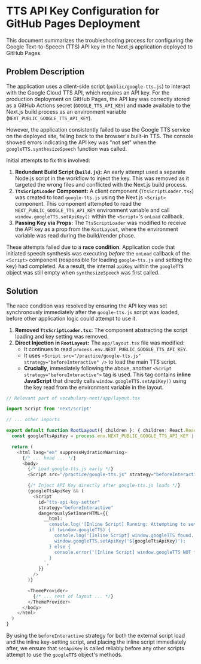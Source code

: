 # TTS API Key Configuration for GitHub Pages Deployment

This document summarizes the troubleshooting process for configuring the Google Text-to-Speech (TTS) API key in the Next.js application deployed to GitHub Pages.

## Problem Description

The application uses a client-side script (`public/google-tts.js`) to interact with the Google Cloud TTS API, which requires an API key. For the production deployment on GitHub Pages, the API key was correctly stored as a GitHub Actions secret (`GOOGLE_TTS_API_KEY`) and made available to the Next.js build process as an environment variable (`NEXT_PUBLIC_GOOGLE_TTS_API_KEY`).

However, the application consistently failed to use the Google TTS service on the deployed site, falling back to the browser's built-in TTS. The console showed errors indicating the API key was "not set" when the `googleTTS.synthesizeSpeech` function was called.

Initial attempts to fix this involved:

1.  **Redundant Build Script (`build.js`):** An early attempt used a separate Node.js script in the workflow to inject the key. This was removed as it targeted the wrong files and conflicted with the Next.js build process.
2.  **`TtsScriptLoader` Component:** A client component (`TtsScriptLoader.tsx`) was created to load `google-tts.js` using the Next.js `<Script>` component. This component attempted to read the `NEXT_PUBLIC_GOOGLE_TTS_API_KEY` environment variable and call `window.googleTTS.setApiKey()` within the `<Script>`'s `onLoad` callback.
3.  **Passing Key via Props:** The `TtsScriptLoader` was modified to receive the API key as a prop from the `RootLayout`, where the environment variable was read during the build/render phase.

These attempts failed due to a **race condition**. Application code that initiated speech synthesis was executing *before* the `onLoad` callback of the `<Script>` component (responsible for loading `google-tts.js` and setting the key) had completed. As a result, the internal `apiKey` within the `googleTTS` object was still empty when `synthesizeSpeech` was first called.

## Solution

The race condition was resolved by ensuring the API key was set synchronously immediately after the `google-tts.js` script was loaded, before other application logic could attempt to use it.

1.  **Removed `TtsScriptLoader.tsx`:** The component abstracting the script loading and key setting was removed.
2.  **Direct Injection in `RootLayout`:** The `app/layout.tsx` file was modified:
    *   It continues to read `process.env.NEXT_PUBLIC_GOOGLE_TTS_API_KEY`.
    *   It uses `<Script src="/practice/google-tts.js" strategy="beforeInteractive" />` to load the main TTS script.
    *   **Crucially**, immediately following the above, another `<Script strategy="beforeInteractive">` tag is used. This tag contains **inline JavaScript** that directly calls `window.googleTTS.setApiKey()` using the key read from the environment variable in the layout.

```typescript
// Relevant part of vocabulary-next/app/layout.tsx

import Script from 'next/script'

// ... other imports

export default function RootLayout({ children }: { children: React.ReactNode }) {
  const googleTtsApiKey = process.env.NEXT_PUBLIC_GOOGLE_TTS_API_KEY || '';

  return (
    <html lang="en" suppressHydrationWarning>
      {/* ... head ... */}
      <body>
        {/* Load google-tts.js early */}
        <Script src="/practice/google-tts.js" strategy="beforeInteractive" id="google-tts-script" />

        {/* Inject API Key directly after google-tts.js loads */}
        {googleTtsApiKey && (
          <Script
            id="tts-api-key-setter"
            strategy="beforeInteractive"
            dangerouslySetInnerHTML={{
              __html: `
                console.log('[Inline Script] Running: Attempting to set API key...');
                if (window.googleTTS) {
                  console.log('[Inline Script] window.googleTTS found. Setting API key...');
                  window.googleTTS.setApiKey('${googleTtsApiKey}');
                } else {
                  console.error('[Inline Script] window.googleTTS NOT found! API key cannot be set.');
                }
              `,
            }}
          />
        )}

        <ThemeProvider>
          {/* ... rest of layout ... */}
        </ThemeProvider>
      </body>
    </html>
  )
}
```

By using the `beforeInteractive` strategy for both the external script load and the inline key-setting script, and placing the inline script immediately after, we ensure that `setApiKey` is called reliably before any other scripts attempt to use the `googleTTS` object's methods. 
